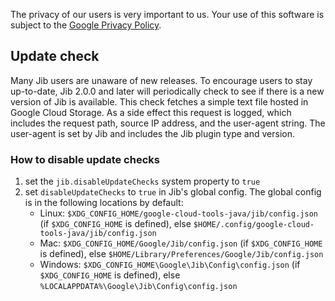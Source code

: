 The privacy of our users is very important to us.
Your use of this software is subject to the <a href=https://policies.google.com/privacy>Google Privacy Policy</a>.

## Update check
Many Jib users are unaware of new releases. To encourage users to stay up-to-date, Jib 2.0.0 and later will
periodically check to see if there is a new version of Jib is available. This check fetches a simple text
file hosted in Google Cloud Storage. As a side effect this request is logged, which includes the request path,
source IP address, and the user-agent string. The user-agent is set by Jib and includes the Jib plugin type
and version.

### How to disable update checks

1. set the `jib.disableUpdateChecks` system property to `true`
2. set `disableUpdateChecks` to `true` in Jib's global config. The global config is in the following locations by default:
    * Linux: `$XDG_CONFIG_HOME/google-cloud-tools-java/jib/config.json` (if `$XDG_CONFIG_HOME` is defined), else `$HOME/.config/google-cloud-tools-java/jib/config.json`
    * Mac: `$XDG_CONFIG_HOME/Google/Jib/config.json` (if `$XDG_CONFIG_HOME` is defined), else `$HOME/Library/Preferences/Google/Jib/config.json`
    * Windows: `$XDG_CONFIG_HOME\Google\Jib\Config\config.json` (if `$XDG_CONFIG_HOME` is defined), else `%LOCALAPPDATA%\Google\Jib\Config\config.json`